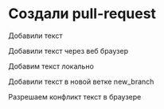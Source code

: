 ﻿# Создали pull-request

Добавили текст


Добавили текст через веб браузер

Добавим текст локально

Добавили текст в новой ветке new_branch

Разрешаем конфликт текст в браузере

